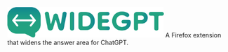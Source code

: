 <img src="images/widegptlogo.png" height="70em">
A Firefox extension that widens the answer area for ChatGPT.
